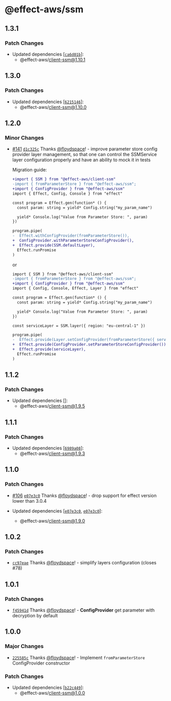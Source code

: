 # @effect-aws/ssm

## 1.3.1

### Patch Changes

- Updated dependencies [[`ca6d01b`](https://github.com/floydspace/effect-aws/commit/ca6d01b92bcf6781e2a28ccc5d2adc73cbd6be77)]:
  - @effect-aws/client-ssm@1.10.1

## 1.3.0

### Patch Changes

- Updated dependencies [[`6215146`](https://github.com/floydspace/effect-aws/commit/62151460cb125298b24375a4c69dcf8d562148f8)]:
  - @effect-aws/client-ssm@1.10.0

## 1.2.0

### Minor Changes

- [#141](https://github.com/floydspace/effect-aws/pull/141) [`d1c325c`](https://github.com/floydspace/effect-aws/commit/d1c325cbd104d1559166df449d49bb383f1eb3c4) Thanks [@floydspace](https://github.com/floydspace)! - improve parameter store config provider layer management, so that one can control the SSMService layer configuration properly and have an ability to mock it in tests

  Migration guide:

  ```diff
  +import { SSM } from "@effect-aws/client-ssm"
  -import { fromParameterStore } from "@effect-aws/ssm";
  +import { ConfigProvider } from "@effect-aws/ssm"
  import { Effect, Config, Console } from "effect"

  const program = Effect.gen(function* () {
    const param: string = yield* Config.string("my_param_name")

    yield* Console.log("Value from Parameter Store: ", param)
  })

  program.pipe(
  -  Effect.withConfigProvider(fromParameterStore()),
  +  ConfigProvider.withParameterStoreConfigProvider(),
  +  Effect.provide(SSM.defaultLayer),
    Effect.runPromise
  )
  ```

  or

  ```diff
  import { SSM } from "@effect-aws/client-ssm"
  -import { fromParameterStore } from "@effect-aws/ssm";
  +import { ConfigProvider } from "@effect-aws/ssm"
  import { Config, Console, Effect, Layer } from "effect"

  const program = Effect.gen(function* () {
    const param: string = yield* Config.string("my_param_name")

    yield* Console.log("Value from Parameter Store: ", param)
  })

  const serviceLayer = SSM.layer({ region: "eu-central-1" })

  program.pipe(
  -  Effect.provide(Layer.setConfigProvider(fromParameterStore({ serviceLayer }))),
  +  Effect.provide(ConfigProvider.setParameterStoreConfigProvider()),
  +  Effect.provide(serviceLayer),
    Effect.runPromise
  )
  ```

## 1.1.2

### Patch Changes

- Updated dependencies []:
  - @effect-aws/client-ssm@1.9.5

## 1.1.1

### Patch Changes

- Updated dependencies [[`6989a08`](https://github.com/floydspace/effect-aws/commit/6989a08df041108ad3a2b08272647a20f1a5d662)]:
  - @effect-aws/client-ssm@1.9.3

## 1.1.0

### Patch Changes

- [#106](https://github.com/floydspace/effect-aws/pull/106) [`e07e3c0`](https://github.com/floydspace/effect-aws/commit/e07e3c0d8e9e03650e1fd443b1c5a6bdc14baa3f) Thanks [@floydspace](https://github.com/floydspace)! - drop support for effect version lower than 3.0.4

- Updated dependencies [[`e07e3c0`](https://github.com/floydspace/effect-aws/commit/e07e3c0d8e9e03650e1fd443b1c5a6bdc14baa3f), [`e07e3c0`](https://github.com/floydspace/effect-aws/commit/e07e3c0d8e9e03650e1fd443b1c5a6bdc14baa3f)]:
  - @effect-aws/client-ssm@1.9.0

## 1.0.2

### Patch Changes

- [`cc97eae`](https://github.com/floydspace/effect-aws/commit/cc97eaed1f8df72b8e7fde05069e8ce8eaac578f) Thanks [@floydspace](https://github.com/floydspace)! - simplify layers configuration (closes #78)

## 1.0.1

### Patch Changes

- [`f45941d`](https://github.com/floydspace/effect-aws/commit/f45941d6f31b505ce22d6ca196b0c89bc2aa68e2) Thanks [@floydspace](https://github.com/floydspace)! - **ConfigProvider** get parameter with decryption by default

## 1.0.0

### Major Changes

- [`225585c`](https://github.com/floydspace/effect-aws/commit/225585c0f1d5070de3f7b8effb721742a90f7619) Thanks [@floydspace](https://github.com/floydspace)! - Implement `fromParameterStore` ConfigProvider constructor

### Patch Changes

- Updated dependencies [[`b22c449`](https://github.com/floydspace/effect-aws/commit/b22c44924a2fdf2892b7a08f4ec7f3df2c154b8a)]:
  - @effect-aws/client-ssm@1.0.0
